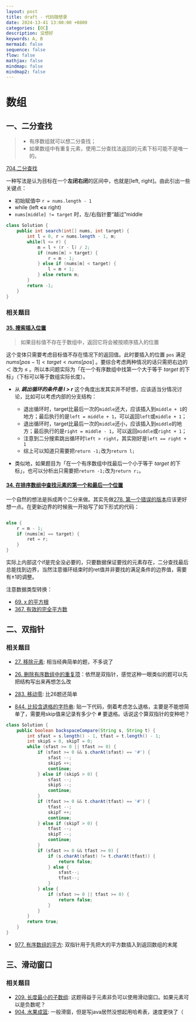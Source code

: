 ```yaml
---
layout: post
title: draft - 代码随想录
date: 2024-13-41 13:00:00 +0800
categories: [OC]
description: 没想好
keywords: A, B
mermaid: false
sequence: false
flow: false
mathjax: false
mindmap: false
mindmap2: false
---
```


# 数组

## 一、二分查找

> - 有序数组就可以想二分查找；
> - 如果数组中有重复元素，使用二分查找法返回的元素下标可能不是唯一的。

[704.二分查找](https://leetcode.cn/problems/binary-search/)


一种写法是认为目标在一个**左闭右闭**的区间中，也就是[left, right]。由此引出一些关键点：

- 初始赋值中 `r = nums.length - 1`
- while (left **<=** right)
- `nums[middle] != target` 时，左/右指针要“越过”middle

```java
class Solution {
    public int search(int[] nums, int target) {
        int l = 0, r = nums.length - 1, m;
        while(l <= r) {
            m = l + (r - l) / 2;
            if (nums[m] > target) {
                r = m - 1;
            } else if (nums[m] < target) {
                l = m + 1;
            } else return m;
        }
        return -1;
    }
}
```

### 相关题目

#### [35. 搜索插入位置](https://leetcode.cn/problems/search-insert-position/description/)

> 如果目标值不存在于数组中，返回它将会被按顺序插入的位置

这个变体只需要考虑目标值不存在情况下的返回值。此时要插入的位置 `pos` 满足 $nums[pos-1] < target < nums[pos]$ 。要综合考虑两种情况的话只需把右边的 $＜$ 改为 $≤$ 。所以本问题实际为「在一个有序数组中找第一个大于等于 $target$ 的下标」（下标可以等于数组实际长度）。

- 从 ***跳出循环的条件是 l > r*** 这个角度出发其实并不好想，应该适当分情况讨论，比如可以考虑内部的分支结构：
    - 退出循环时，target比最后一次的`middle`还大，应该插入到`middle + 1`的地方；最后执行的是`left = middle + 1`，可以返回`left`或`middle + 1`；
    - 退出循环时，target比最后一次的`middle`还小，应该插入到`middle`的地方；最后执行的是`right = middle - 1`，可以返回`middle`或`right + 1`；
    - 注意到二分搜索跳出循环时`left > right`，其实刚好是`left == right + 1`
    - 综上可以知道只需要把`return -1;`改为`return l;`

- 类似地，如果题目为「在一个有序数组中找最后一个小于等于 $target$ 的下标」，也可以分析出只需要把`return -1;`改为`return r;`。

#### [34. 在排序数组中查找元素的第一个和最后一个位置](https://leetcode.cn/problems/find-first-and-last-position-of-element-in-sorted-array/description/)

一个自然的想法是拆成两个二分来做。其实先做[278. 第一个错误的版本](https://leetcode.cn/problems/first-bad-version/solutions/824522/di-yi-ge-cuo-wu-de-ban-ben-by-leetcode-s-pf8h/)应该更好想一点。在更新边界的时候我一开始写了如下形式的代码：

```java

else {
    r = m - 1;
    if (nums[m] == target) {
        ret = r;
    }
}

```

实际上内部这个if是完全没必要的，只要数据保证要找的元素存在，二分查找最后总能找到边界，当然注意循环结束时的ret值并非要找的满足条件的边界值，需要有±1的调整。


注意数据类型转换：
- [69. x 的平方根](https://leetcode.cn/problems/sqrtx/description/)
- [367. 有效的完全平方数](https://leetcode.cn/problems/valid-perfect-square/description/)


## 二、双指针

### 相关题目

- [27. 移除元素](https://leetcode.cn/problems/remove-element/description/): 相当经典简单的题，不多说了

- [26. 删除有序数组中的重复项](https://leetcode.cn/problems/remove-duplicates-from-sorted-array/description/)：依然是双指针，感觉这种一眼类似的题可以先把结构写出来再想怎么改
- [283. 移动零](https://leetcode.cn/problems/move-zeroes/description/): 比26题还简单
- [844. 比较含退格的字符串](https://leetcode.cn/problems/backspace-string-compare/description/): 贴一下代码，倒着考虑怎么退格，主要是不能想简单了，需要用skip值来记录有多少个 **#** 要退格。话说这个算双指针的变种吧？

```Java
class Solution {
    public boolean backspaceCompare(String s, String t) {
        int sfast = s.length() - 1, tfast = t.length() - 1;
        int skipS = 0, skipT = 0;
        while (sfast >= 0 || tfast >= 0) {
            if (sfast >= 0 && s.charAt(sfast) == '#') {
                sfast --;
                skipS ++;
                continue;
            } else if (skipS > 0) {
                sfast --;
                skipS --;
                continue;
            }
            if (tfast >= 0 && t.charAt(tfast) == '#') {
                tfast --;
                skipT ++;
                continue;
            } else if (skipT > 0) {
                tfast --;
                skipT --;
                continue;
            }
            if (sfast >= 0 && tfast >= 0) {
                if (s.charAt(sfast) != t.charAt(tfast)) {
                    return false;
                } else {
                    sfast--;
                    tfast--;
                }
            } else {
                if (sfast >= 0 || tfast >= 0) {
                    return false;
                }
            }
        }
        return true;
    }
}
```

- [977. 有序数组的平方](https://leetcode.cn/problems/squares-of-a-sorted-array/description/): 双指针用于先把大的平方数插入到返回数组的末尾

## 三、滑动窗口

### 相关题目

- [209. 长度最小的子数组](https://leetcode.cn/problems/minimum-size-subarray-sum/description/): 这题得益于元素非负可以使用滑动窗口。如果元素可以是负数呢？
- [904. 水果成篮](https://leetcode.cn/problems/fruit-into-baskets/description/): 一般滑窗，但是写java居然没想起用哈希表，速度更快了（
